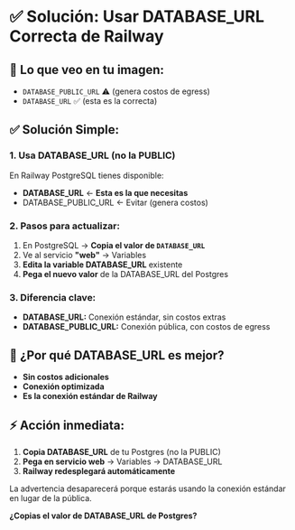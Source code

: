 # ✅ Solución: Usar DATABASE_URL Correcta de Railway

## 🎯 Lo que veo en tu imagen:
- `DATABASE_PUBLIC_URL` ⚠️ (genera costos de egress)
- `DATABASE_URL` ✅ (esta es la correcta)

## ✅ Solución Simple:

### 1. **Usa DATABASE_URL (no la PUBLIC)**
En Railway PostgreSQL tienes disponible:
- **DATABASE_URL** ← **Esta es la que necesitas**
- DATABASE_PUBLIC_URL ← Evitar (genera costos)

### 2. **Pasos para actualizar:**
1. En PostgreSQL → **Copia el valor de `DATABASE_URL`**
2. Ve al servicio **"web"** → Variables
3. **Edita la variable DATABASE_URL** existente
4. **Pega el nuevo valor** de la DATABASE_URL del Postgres

### 3. **Diferencia clave:**
- **DATABASE_URL:** Conexión estándar, sin costos extras
- **DATABASE_PUBLIC_URL:** Conexión pública, con costos de egress

## 🚀 ¿Por qué DATABASE_URL es mejor?
- **Sin costos adicionales**
- **Conexión optimizada**
- **Es la conexión estándar de Railway**

## ⚡ Acción inmediata:
1. **Copia DATABASE_URL** de tu Postgres (no la PUBLIC)
2. **Pega en servicio web** → Variables → DATABASE_URL
3. **Railway redesplegará automáticamente**

La advertencia desaparecerá porque estarás usando la conexión estándar en lugar de la pública.

**¿Copias el valor de DATABASE_URL de Postgres?**